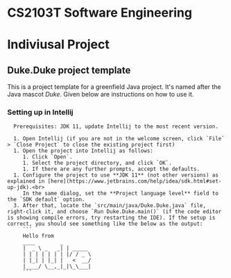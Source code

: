 # CS2103T Software Engineering

# Indiviusal Project

## Duke.Duke project template

   This is a project template for a greenfield Java project. It's named after the Java mascot _Duke_. Given below are instructions on how to use it.

   ### Setting up in Intellij

      Prerequisites: JDK 11, update Intellij to the most recent version.

      1. Open Intellij (if you are not in the welcome screen, click `File` > `Close Project` to close the existing project first)
      1. Open the project into Intellij as follows:
         1. Click `Open`.
         1. Select the project directory, and click `OK`.
         1. If there are any further prompts, accept the defaults.
      1. Configure the project to use **JDK 11** (not other versions) as explained in [here](https://www.jetbrains.com/help/idea/sdk.html#set-up-jdk).<br>
         In the same dialog, set the **Project language level** field to the `SDK default` option.
      3. After that, locate the `src/main/java/Duke.Duke.java` file, right-click it, and choose `Run Duke.Duke.main()` (if the code editor is showing compile errors, try restarting the IDE). If the setup is correct, you should see something like the below as the output:
         ```
         Hello from
         ____        _        
         |  _ \ _   _| | _____ 
         | | | | | | | |/ / _ \
         | |_| | |_| |   <  __/
         |____/ \__,_|_|\_\___|
         ```
